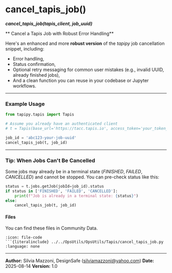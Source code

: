 # cancel_tapis_job()
***cancel_tapis_job(tapis_client, job_uuid)***

** Cancel a Tapis Job with Robust Error Handling** 

Here's an enhanced and more **robust version** of the *tapipy* job cancellation snippet, including:

* Error handling,
* Status confirmation,
* Optional retry messaging for common user mistakes (e.g., invalid UUID, already finished jobs),
* And a clean function you can reuse in your codebase or Jupyter workflows.

---

### Example Usage

```python
from tapipy.tapis import Tapis

# Assume you already have an authenticated client
# t = Tapis(base_url='https://tacc.tapis.io', access_token='your_token_here')

job_id = 'abc123-your-job-uuid'
cancel_tapis_job(t, job_id)
```

---

### Tip: When Jobs Can't Be Cancelled

Some jobs may already be in a terminal state (*FINISHED*, *FAILED*, *CANCELLED*) and cannot be stopped. You can pre-check status like this:

```python
status = t.jobs.getJob(jobId=job_id).status
if status in ['FINISHED', 'FAILED', 'CANCELLED']:
    print(f"Job is already in a terminal state: {status}")
else:
    cancel_tapis_job(t, job_id)
```



#### Files
You can find these files in Community Data.

```{dropdown} cancel_tapis_job.py
:icon: file-code
```{literalinclude} ../../OpsUtils/OpsUtils/Tapis/cancel_tapis_job.py
:language: none
```

---

**Author:** Silvia Mazzoni, DesignSafe (silviamazzoni@yahoo.com)
**Date:** 2025-08-14
**Version:** 1.0